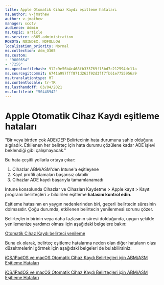 ```yaml
---
title: Apple Otomatik Cihaz Kaydı eşitleme hataları
ms.author: v-jmathew
author: v-jmathew
manager: scotv
audience: Admin
ms.topic: article
ms.service: o365-administration
ROBOTS: NOINDEX, NOFOLLOW
localization_priority: Normal
ms.collection: Adm_O365
ms.custom:
- "9000654"
- "7256"
ms.openlocfilehash: 912c9e56b4c468fb333769f15bd7c212594dc11a
ms.sourcegitcommit: 6741a997fff871d263f92d3ff7fb61e7755956a9
ms.translationtype: MT
ms.contentlocale: tr-TR
ms.lasthandoff: 03/04/2021
ms.locfileid: "50448942"
---
```

# <a name="apple-automatic-device-enrollment-sync-errors"></a>Apple Otomatik Cihaz Kaydı eşitleme hataları

"Bir veya birden çok ADE/DEP Belirtecinin hata durumuna sahip olduğunu algıladık. Etkilenen her belirteç için hata durumu çözülene kadar ADE işlevi beklendiği gibi çalışmayacak."

Bu hata çeşitli yollarla ortaya çıkar:

1. Cihazlar ABM/ASM'den Intune'a eşitleyene
2. Kayıt profili atamaları başarısız olabilir
3. Cihazlar ADE kaydı başarıyla tamamlanamadı

Intune konsolunda Cihazlar ve Cihazları Kaydetme > Apple kayıt > Kayıt programı belirteçleri > bildirilen eşitleme **hatasını kontrol edin.**

Eşitleme hatasının en yaygın nedenlerinden biri, geçerli belirtecin süresinin dolmasıdır. Çoğu durumda, etkilenen belirtecin yenilenmesi sorunu çözer.

Belirteçlerin birinin veya daha fazlasının süresi dolduğunda, uygun şekilde yenilemenize yardımcı olması için aşağıdaki belgelere bakın:

[Otomatik Cihaz Kaydı belirteci yenileme](https://docs.microsoft.com/mem/intune/enrollment/device-enrollment-program-enroll-ios#renew-an-automated-device-enrollment-token)

Buna ek olarak, belirteç eşitleme hatalarına neden olan diğer hataların olası düzeltmelerini görmek için aşağıdaki belgeleri de bulabilirsiniz:

[iOS/iPadOS ve macOS Otomatik Cihaz Kaydı Belirteçleri için ABM/ASM Eşitleme Hataları](https://docs.microsoft.com/mem/intune/enrollment/troubleshoot-ios-enrollment-errors#sync-token-errors-between-intune-and-ade-dep)







[iOS/iPadOS ve macOS Otomatik Cihaz Kaydı Belirteçleri için ABM/ASM Eşitleme Hataları](https://docs.microsoft.com/mem/intune/enrollment/troubleshoot-ios-enrollment-errors#resolutions-when-syncing-tokens-between-intune-and-abmasm-for-automated-device-enrollment)
